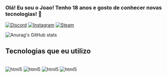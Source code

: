 
### Olá! Eu sou o Joao! Tenho 18 anos e gosto de conhecer novas tecnologias! 🤙

[![Discord](https://img.shields.io/badge/Discord-7289DA?style=for-the-badge&logo=discord&logoColor=white)](https://discord.com/users/757817444818485290)
[![Instagram](https://img.shields.io/badge/Instagram-E4405F.svg?style=for-the-badge&logo=Instagram&logoColor=white)](https://steamcommunity.com/id/manpaq/)
[![Steam](https://img.shields.io/badge/Steam-000000?style=for-the-badge&logo=steam&logoColor=white)](https://steamcommunity.com/id/manpaq/)


![Anurag's GitHub stats](https://github-readme-stats.vercel.app/api?username=joaoolisboa&show_icons=true&theme=transparent)

## Tecnologias que eu utilizo

<div style='display: inline_block'><br>
    <img align='center' alt='html5' src='https://img.shields.io/badge/HTML5-E34F26?style=for-the-badge&logo=html5&logoColor=white' />
    <img align='center' alt='html5' src='https://img.shields.io/badge/CSS-239120?&style=for-the-badge&logo=css3&logoColor=white ' />
    <img align='center' alt='html5' src='https://img.shields.io/badge/JavaScript-F7DF1E?style=for-the-badge&logo=javascript&logoColor=black' />
    <img align='center' alt='html5' src='https://img.shields.io/badge/React-20232A?style=for-the-badge&logo=react&logoColor=61DAFB' />
</div>
